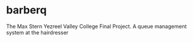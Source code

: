 # barberq
The Max Stern Yezreel Valley College Final Project. A queue management system at the hairdresser
